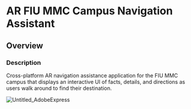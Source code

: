 # AR FIU MMC Campus Navigation Assistant

## Overview
### Description
Cross-platform AR navigation assistance application for the FIU MMC campus that displays an interactive UI of facts, details, and directions as users walk around to find their destination.


![Untitled_AdobeExpress](https://user-images.githubusercontent.com/45078724/191286193-715e9f82-71a4-4d9d-b174-e7321b88c371.gif)
